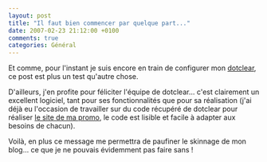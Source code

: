 ```yaml
---
layout: post
title: "Il faut bien commencer par quelque part..."
date: 2007-02-23 21:12:00 +0100
comments: true
categories: Général
---
```

Et comme, pour l'instant je suis encore en train de configurer mon
[dotclear](http://www.dotclear.net), ce post est plus un test qu'autre
chose.

D'ailleurs, j'en profite pour féliciter l'équipe de dotclear... c'est clairement un excellent logiciel, tant pour ses fonctionnalités que pour sa réalisation (j'ai déjà eu l'occasion de travailler sur du code récupéré de dotclear pour réaliser [le site de ma promo](http://2003.polytechnique.org), le code est lisible et facile à adapter aux besoins de chacun).

Voilà, en plus ce message me permettra de paufiner le skinnage de mon blog... ce que je ne pouvais évidemment pas faire sans !
